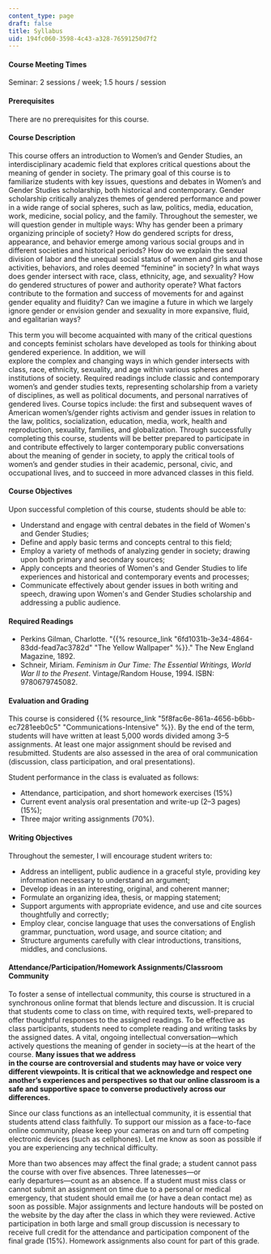 ```yaml
---
content_type: page
draft: false
title: Syllabus
uid: 194fc060-3598-4c43-a328-76591250d7f2
---
```

#### Course Meeting Times 

Seminar: 2 sessions / week; 1.5 hours / session

#### Prerequisites 

There are no prerequisites for this course.

#### Course Description

This course offers an introduction to Women’s and Gender Studies, an interdisciplinary academic field that explores critical questions about the meaning of gender in society. The primary goal of this course is to familiarize students with key issues, questions and debates in Women’s and Gender Studies scholarship, both historical and contemporary. Gender scholarship critically analyzes themes of gendered performance and power in a wide range of social spheres, such as law, politics, media, education, work, medicine, social policy, and the family. Throughout the semester, we will question gender in multiple ways: Why has gender been a primary organizing principle of society? How do gendered scripts for dress, appearance, and behavior emerge among various social groups and in different societies and historical periods? How do we explain the sexual division of labor and the unequal social status of women and girls and those activities, behaviors, and roles deemed “feminine” in society? In what ways does gender intersect with race, class, ethnicity, age, and sexuality? How do gendered structures of power and authority operate? What factors contribute to the formation and success of movements for and against gender equality and fluidity? Can we imagine a future in which we largely ignore gender or envision gender and sexuality in more expansive, fluid, and egalitarian ways?

This term you will become acquainted with many of the critical questions and concepts feminist scholars have developed as tools for thinking about gendered experience. In addition, we will    
explore the complex and changing ways in which gender intersects with class, race, ethnicity, sexuality, and age within various spheres and institutions of society. Required readings include classic and contemporary women’s and gender studies texts, representing scholarship from a variety of disciplines, as well as political documents, and personal narratives of gendered lives. Course topics include: the first and subsequent waves of American women’s/gender rights activism and gender issues in relation to the law, politics, socialization, education, media, work, health and reproduction, sexuality, families, and globalization. Through successfully completing this course, students will be better prepared to participate in and contribute effectively to larger contemporary public conversations about the meaning of gender in society, to apply the critical tools of women’s and gender studies in their academic, personal, civic, and occupational lives, and to succeed in more advanced classes in this field.

#### Course Objectives

Upon successful completion of this course, students should be able to:

- Understand and engage with central debates in the field of Women's and Gender Studies;
- Define and apply basic terms and concepts central to this field;
- Employ a variety of methods of analyzing gender in society; drawing upon both primary and secondary sources;
- Apply concepts and theories of Women's and Gender Studies to life experiences and historical and contemporary events and processes;
- Communicate effectively about gender issues in both writing and speech, drawing upon Women's and Gender Studies scholarship and addressing a public audience.

#### Required Readings

- Perkins Gilman, Charlotte. "{{% resource_link "6fd1031b-3e34-4864-83dd-fead7ac3782d" "The Yellow Wallpaper" %}}." The New England Magazine, 1892. 
- Schneir, Miriam. *Feminism in Our Time: The Essential Writings, World War II to the Present*. Vintage/Random House, 1994. ISBN: 9780679745082.

#### Evaluation and Grading

This course is considered {{% resource_link "5f8fac6e-861a-4656-b6bb-ec7281eeb0c5" "Communications-Intensive" %}}. By the end of the term, students will have written at least 5,000 words divided among 3–5 assignments. At least one major assignment should be revised and resubmitted. Students are also assessed in the area of oral communication (discussion, class participation, and oral presentations). 

Student performance in the class is evaluated as follows:

- Attendance, participation, and short homework exercises (15%)
- Current event analysis oral presentation and write-up (2–3 pages) (15%);
- Three major writing assignments (70%).

#### Writing Objectives

Throughout the semester, I will encourage student writers to:

- Address an intelligent, public audience in a graceful style, providing key information necessary to understand an argument; 
- Develop ideas in an interesting, original, and coherent manner;
- Formulate an organizing idea, thesis, or mapping statement;
- Support arguments with appropriate evidence, and use and cite sources thoughtfully and correctly; 
- Employ clear, concise language that uses the conversations of English grammar, punctuation, word usage, and source citation; and
- Structure arguments carefully with clear introductions, transitions, middles, and conclusions.

#### Attendance/Participation/Homework Assignments/Classroom Community 

To foster a sense of intellectual community, this course is structured in a synchronous online format that blends lecture and discussion. It is crucial that students come to class on time, with required texts, well-prepared to offer thoughtful responses to the assigned readings. To be effective as class participants, students need to complete reading and writing tasks by the assigned dates. A vital, ongoing intellectual conversation—which actively questions the meaning of gender in society—is at the heart of the course. **Many issues that we address**  
**in the course are controversial and students may have or voice very different viewpoints. It is critical that we acknowledge and respect one another’s experiences and perspectives so that our online classroom is a safe and supportive space to converse productively across our differences.**

Since our class functions as an intellectual community, it is essential that students attend class faithfully. To support our mission as a face-to-face online community, please keep your cameras on and turn off competing electronic devices (such as cellphones). Let me know as soon as possible if you are experiencing any technical difficulty.

More than two absences may affect the final grade; a student cannot pass the course with over five absences. Three latenesses—or  
early departures—count as an absence. If a student must miss class or cannot submit an assignment on time due to a personal or medical emergency, that student should email me (or have a dean contact me) as soon as possible. Major assignments and lecture handouts will be posted on the website by the day after the class in which they were reviewed. Active participation in both large and small group discussion is necessary to receive full credit for the attendance and participation component of the final grade (15%). Homework assignments also count for part of this grade.